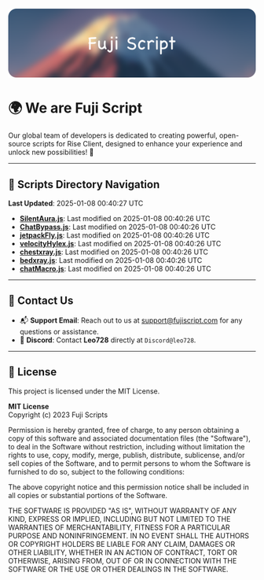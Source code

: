 ![Banner](.github/b.webp)

# 🌍 **We are Fuji Script**

Our global team of developers is dedicated to creating powerful, open-source scripts for Rise Client, designed to enhance your experience and unlock new possibilities! 🌟

---
<!-- SCRIPTS_NAVIGATION_START -->
## 📂 **Scripts Directory Navigation**

**Last Updated**: 2025-01-08 00:40:27 UTC

- **[SilentAura.js](scripts/SilentAura.js)**: Last modified on 2025-01-08 00:40:26 UTC
- **[ChatBypass.js](scripts/ChatBypass.js)**: Last modified on 2025-01-08 00:40:26 UTC
- **[jetpackFly.js](scripts/jetpackFly.js)**: Last modified on 2025-01-08 00:40:26 UTC
- **[velocityHylex.js](scripts/velocityHylex.js)**: Last modified on 2025-01-08 00:40:26 UTC
- **[chestxray.js](scripts/chestxray.js)**: Last modified on 2025-01-08 00:40:26 UTC
- **[bedxray.js](scripts/bedxray.js)**: Last modified on 2025-01-08 00:40:26 UTC
- **[chatMacro.js](scripts/chatMacro.js)**: Last modified on 2025-01-08 00:40:26 UTC

<!-- SCRIPTS_NAVIGATION_END -->

---

## 💬 **Contact Us**  
- 📬 **Support Email**: Reach out to us at [support@fujiscript.com](mailto:support@fujiscript.com) for any questions or assistance.  
- 💬 **Discord**: Contact **Leo728** directly at `Discord@leo728`.

---

## 📜 **License**

This project is licensed under the MIT License.  

**MIT License**  
Copyright (c) 2023 Fuji Scripts  

Permission is hereby granted, free of charge, to any person obtaining a copy of this software and associated documentation files (the "Software"), to deal in the Software without restriction, including without limitation the rights to use, copy, modify, merge, publish, distribute, sublicense, and/or sell copies of the Software, and to permit persons to whom the Software is furnished to do so, subject to the following conditions:  

The above copyright notice and this permission notice shall be included in all copies or substantial portions of the Software.  

THE SOFTWARE IS PROVIDED "AS IS", WITHOUT WARRANTY OF ANY KIND, EXPRESS OR IMPLIED, INCLUDING BUT NOT LIMITED TO THE WARRANTIES OF MERCHANTABILITY, FITNESS FOR A PARTICULAR PURPOSE AND NONINFRINGEMENT. IN NO EVENT SHALL THE AUTHORS OR COPYRIGHT HOLDERS BE LIABLE FOR ANY CLAIM, DAMAGES OR OTHER LIABILITY, WHETHER IN AN ACTION OF CONTRACT, TORT OR OTHERWISE, ARISING FROM, OUT OF OR IN CONNECTION WITH THE SOFTWARE OR THE USE OR OTHER DEALINGS IN THE SOFTWARE.  
